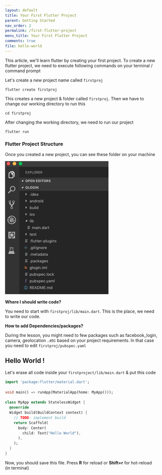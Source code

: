 ```yaml
---
layout: default
title: Your First Flutter Project
parent: Getting Started
nav_order: 2
permalink: /first-flutter-project
menu_title: Your First Flutter Project
comments: true
file: hello-world
---
```


This article, we'll learn flutter by creating your first project. To create a new flutter project, we need to execute following commands on your terminal / command prompt

Let's create a new project name called `firstproj`

```
flutter create firstproj
```

This creates a new project & folder called `firstproj`. Then we have to change our working directory to run this

```
cd firstproj
```

After changing the working directory, we need to run our project

```
flutter run
```

### Flutter Project Structure

Once you created a new project, you can see these folder on your machine

<img src="/assets/images/screenshots/flutter-project-structure.png">

**Where I should write code?**

You need to start with `firstproj/lib/main.dart`. This is the place, we need to write our code.

**How to add Dependencies/packages?**

During the lesson, you might need to few packages such as facebook_login, camera, geolocation ..etc based on your project requirements. In that case you need to edit `firstproj/pubspec.yaml`


## Hello World !

Let's erase all code inside your `firstproject/lib/main.dart` & put this code

```dart
import 'package:flutter/material.dart';

void main() => runApp(MaterialApp(home: MyApp()));

class MyApp extends StatelessWidget {
  @override
  Widget build(BuildContext context) {
    // TODO: implement build
    return Scaffold(
      body: Center(
        child: Text("Hello World"),
      ),
    );
  }
}
```

Now, you should save this file. Press **R** for reload or **Shift+r** for hot-reload (in terminal)